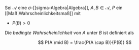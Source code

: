 Sei $\mathcal{A}$ eine $\sigma$-[[sigma-Algebra|Algebra]], $A, B \in \mathcal{A}$, $P$ ein [[Maß|Wahrscheinlichkeitsmaß]] mit
- $P(B) \gt 0$

Die *bedingte Wahrscheinlichkeit* von $A$ unter $B$ ist definiert als

$$
	P(A \mid B) = \frac{P(A \cap B)}{P(B)}
$$